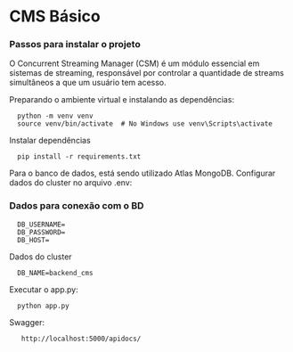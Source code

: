 # CMS Básico

### Passos para instalar o projeto ###
O Concurrent Streaming Manager (CSM) é um módulo essencial em sistemas de streaming,
responsável por controlar a quantidade de streams simultâneos a que um usuário tem
acesso.

 Preparando o ambiente virtual e instalando as dependências:<br>
  ```
    python -m venv venv
    source venv/bin/activate  # No Windows use venv\Scripts\activate
  ``` 
    
Instalar dependências<br>
  ```
    pip install -r requirements.txt
  ```

Para o banco de dados, está sendo utilizado Atlas MongoDB. Configurar dados do cluster no arquivo .env: <br>

### Dados para conexão com o BD ###
  ```
    DB_USERNAME=
    DB_PASSWORD=
    DB_HOST=
  ```

 Dados do cluster
  ```
    DB_NAME=backend_cms
  ```

Executar o app.py:
  ```
    python app.py
  ```

Swagger:
 ```
    http://localhost:5000/apidocs/
 ```
